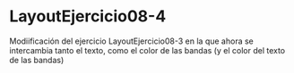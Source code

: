 # LayoutEjercicio08-4
Modiificación del ejercicio LayoutEjercicio08-3 en la que ahora se intercambia tanto el texto, como el color de las bandas (y el color del texto de las bandas)

